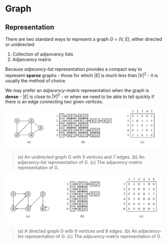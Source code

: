 # Graph

## Representation

There are two standard ways to represent a graph *G = (V, E)*, either directed or unidirected:

1. Collection of adjancency lists
2. Adjancency matrix 

Because *adjacency-list* representation provides a compact way to represent **sparse** graphs - those for which $|E|$ is much less than $|V|^2$ - it is usually the method of choice.

We may prefer an *adjacency-matrix* representation when the graph is **dense** - $|E|$ is close to $|V|^2$ - or when we need to be able to tell quickly if there is an edge connecting two given vertices.

![](2021-12-19-20-11-42.png)

> (a) An undirected graph G with 5 vertices and 7 edges. (b) An adjacency-list representation of G. (c) The adjacency-matrix representation of G.

![](2021-12-19-20-12-43.png)

> (a) A directed graph G with 6 vertices and 8 edges. (b) An adjacency-list representation of G. (c) The adjacency-matrix representation of G.
